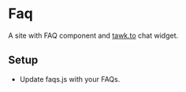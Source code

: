 # Faq
A site with FAQ component and [tawk.to](https://www.tawk.to/) chat widget.

## Setup
- Update faqs.js with your FAQs.